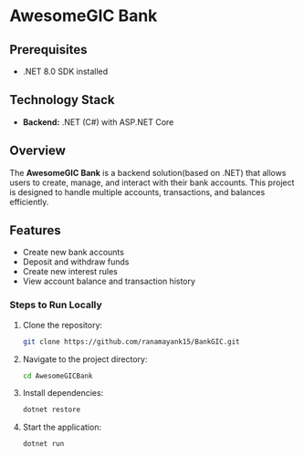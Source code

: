 # AwesomeGIC Bank

## Prerequisites
- .NET 8.0 SDK installed

## Technology Stack
- **Backend:** .NET (C#) with ASP.NET Core

## Overview
The **AwesomeGIC Bank** is a backend solution(based on .NET) that allows users to create, manage, and interact with their bank accounts. This project is designed to handle multiple accounts, transactions, and balances efficiently.

## Features
- Create new bank accounts
- Deposit and withdraw funds
- Create new interest rules
- View account balance and transaction history


### Steps to Run Locally
1. Clone the repository:
   ```sh
   git clone https://github.com/ranamayank15/BankGIC.git
   ```
2. Navigate to the project directory:
   ```sh
   cd AwesomeGICBank
   ```
3. Install dependencies:
   ```sh
   dotnet restore
   ```
4. Start the application:
   ```sh
   dotnet run
   ```


